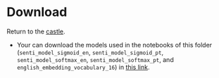 # Download

Return to the [castle](https://github.com/Nkluge-correa/teeny-tiny_castle).

- Your can download the models used in the notebooks of this folder (`senti_model_sigmoid_en`, `senti_model_sigmoid_pt`, `senti_model_softmax_en`, `senti_model_softmax_pt`, and `english_embedding_vocabulary_16`) in [this link](https://drive.google.com/uc?export=download&id=11OwW3jQSWHiy9iZnU1fhaIyVSWAIPEcG).
